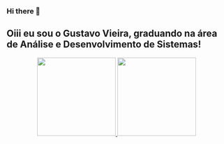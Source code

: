 ### Hi there 👋

## Oiii eu sou o Gustavo Vieira, graduando na área de Análise e Desenvolvimento de Sistemas!
<div align="center">
  <a href="https://github.com/GustavoVieiraa">
  <img height="180em" src="https://github-readme-stats.vercel.app/api?username=GustavoVieiraa&show_icons=true&theme=dark&include_all_commits=true&count_private=true"/>
  <img height="180em" src="https://github-readme-stats.vercel.app/api/top-langs/?username=GustavoVieiraa&layout=compact&langs_count=7&theme=dark"/>
</div>
